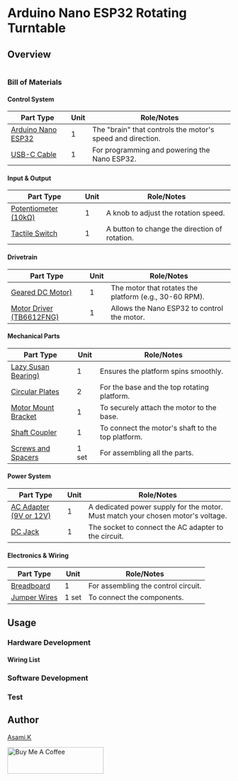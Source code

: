 # Arduino Nano ESP32 Rotating Turntable

## Overview


![]()


### Bill of Materials

#### Control System

| Part Type                                     | Unit | Role/Notes                                                 |
| --------------------------------------------- | ---- | ---------------------------------------------------------- |
| [Arduino Nano ESP32](https://amzn.to/452q2dH) | 1    | The "brain" that controls the motor's speed and direction. |
| [USB-C Cable](https://amzn.to/4lU4bdZ)        | 1    | For programming and powering the Nano ESP32.               |


#### Input & Output

| Part Type                                        | Unit | Role/Notes                                    |
| ------------------------------------------------ | ---- | --------------------------------------------- |
| [Potentiometer (10kΩ)	](https://amzn.to/4eCRh1R) | 1    | A knob to adjust the rotation speed.          |
| [Tactile Switch	](https://amzn.to/4l5lGrQ)       | 1    | A button to change the direction of rotation. |


#### Drivetrain

| Part Type                                             | Unit | Role/Notes                                             |
| ----------------------------------------------------- | ---- | ------------------------------------------------------ |
| [Geared DC Motor)	]()                                 | 1    | The motor that rotates the platform (e.g., 30-60 RPM). |
| [Motor Driver (TB6612FNG)		](https://amzn.to/3I3CAbW) | 1    | Allows the Nano ESP32 to control the motor.            |


#### Mechanical Parts

| Part Type               | Unit  | Role/Notes                                        |
| ----------------------- | ----- | ------------------------------------------------- |
| [Lazy Susan Bearing)]() | 1     | Ensures the platform spins smoothly.              |
| [Circular Plates]()     | 2     | For the base and the top rotating platform.       |
| [Motor Mount Bracket]() | 1     | To securely attach the motor to the base.         |
| [Shaft Coupler]()       | 1     | To connect the motor's shaft to the top platform. |
| [Screws and Spacers]()  | 1 set | For assembling all the parts.                     |


#### Power System

| Part Type                          | Unit | Role/Notes                                                                      |
| ---------------------------------- | ---- | ------------------------------------------------------------------------------- |
| [AC Adapter (9V or 12V)]()         | 1    | A dedicated power supply for the motor. Must match your chosen motor's voltage. |
| [DC Jack](https://amzn.to/3IdZI7k) | 1    | The socket to connect the AC adapter to the circuit.                            |


#### Electronics & Wiring

| Part Type                               | Unit  | Role/Notes                          |
| --------------------------------------- | ----- | ----------------------------------- |
| [Breadboard](https://amzn.to/40bMzlk)   | 1     | For assembling the control circuit. |
| [Jumper Wires](https://amzn.to/45voWYC) | 1 set | To connect the components.          |


## Usage

### Hardware Development

<!-- -  Wire it according to [Arduino_Nano_ESP32_Web-Controlled_2-Axis_Pan-Tilt_Mount_bb.png](https://github.com/asamiile/diy-electronics/blob/main/Arduino_Nano_ESP32_Web-Controlled_2-Axis_Pan-Tilt_Mount/diagrams/Arduino_Nano_ESP32_Web-Controlled_2-Axis_Pan-Tilt_Mount_bb.png) -->


#### Wiring List



### Software Development


### Test


## Author

[Asami.K](https://asami.tokyo/)

<a href="https://www.buymeacoffee.com/asamiile" target="_blank"><img src="https://cdn.buymeacoffee.com/buttons/v2/default-yellow.png" alt="Buy Me A Coffee" style="height: 60px !important;width: 217px !important;" ></a>
